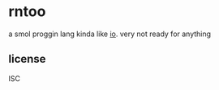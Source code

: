 # rntoo

a smol proggin lang kinda like [io](http://iolanguage.org). very not ready for anything

## license

ISC
